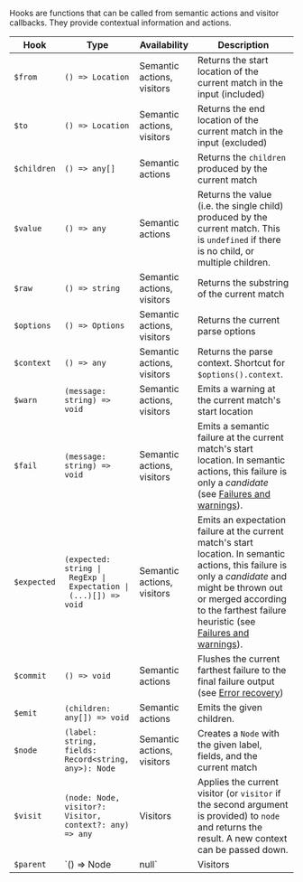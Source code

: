 Hooks are functions that can be called from semantic actions and visitor callbacks. They provide contextual information and actions.

| Hook        | Type                                                         | Availability               | Description                                                  |
| ----------- | ------------------------------------------------------------ | -------------------------- | ------------------------------------------------------------ |
| `$from`     | `() => Location`                                             | Semantic actions, visitors | Returns the start location of the current match in the input (included) |
| `$to`       | `() => Location`                                             | Semantic actions, visitors | Returns the end location of the current match in the input (excluded) |
| `$children` | `() => any[]`                                                | Semantic actions           | Returns the `children` produced by the current match         |
| `$value`    | `() => any`                                                  | Semantic actions           | Returns the value (i.e. the single child) produced by the current match. This is `undefined` if there is no child, or multiple children. |
| `$raw`      | `() => string`                                               | Semantic actions, visitors | Returns the substring of the current match                   |
| `$options`  | `() => Options`                                              | Semantic actions, visitors | Returns the current parse options                            |
| `$context`  | `() => any`                                                  | Semantic actions, visitors | Returns the parse context. Shortcut for `$options().context`. |
| `$warn`     | `(message: string) => void`                                  | Semantic actions, visitors | Emits a warning at the current match's start location        |
| `$fail`     | `(message: string) => void`                                  | Semantic actions, visitors | Emits a semantic failure at the current match's start location. In semantic actions, this failure is only a *candidate* (see [Failures and warnings](/pegase/basic-concepts/Failures-and-warnings)). |
| `$expected` | <code>(expected: string &vert; RegExp &vert; Expectation &vert; (...)[]) => void</code> | Semantic actions, visitors | Emits an expectation failure at the current match's start location. In semantic actions, this failure is only a *candidate* and might be thrown out or merged according to the farthest failure heuristic (see [Failures and warnings](/pegase/basic-concepts/Failures-and-warnings)). |
| `$commit`   | `() => void`                                                 | Semantic actions           | Flushes the current farthest failure to the final failure output (see [Error recovery](/pegase/advanced-concepts/Error-recovery/)) |
| `$emit`     | `(children: any[]) => void`                                  | Semantic actions           | Emits the given children.                                    |
| `$node`     | `(label: string, fields: Record<string, any>): Node`         | Semantic actions, visitors | Creates a `Node` with the given label, fields, and the current match |
| `$visit`    | `(node: Node, visitor?: Visitor, context?: any) => any`      | Visitors                   | Applies the current visitor (or `visitor` if the second argument is provided) to `node` and returns the result. A new context can be passed down. |
| `$parent`   | `() => Node | null`                                          | Visitors                   | Returns the current node's parent or `null` if the current node is the root node |
